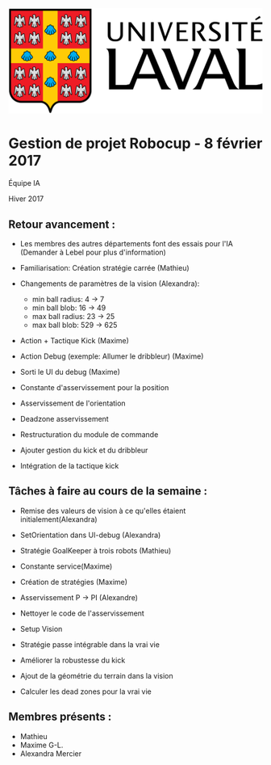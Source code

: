 ![UL_Logo](https://github.com/RoboCupULaval/Admin/blob/master/scrum/ul_logo.png)

# Gestion de projet Robocup - 8 février 2017

Équipe IA

Hiver 2017


## Retour avancement :
- Les membres des autres départements font des essais pour l'IA (Demander à Lebel pour plus d'information)

- Familiarisation: Création stratégie carrée (Mathieu)

- Changements de paramètres de la vision (Alexandra):
    - min ball radius: 4 -> 7
    - min ball blob: 16 -> 49
    - max ball radius: 23 -> 25
    - max ball blob: 529 -> 625

- Action + Tactique Kick (Maxime)

- Action Debug (exemple: Allumer le dribbleur) (Maxime)

- Sorti le UI du debug (Maxime)

- Constante d'asservissement pour la position

- Asservissement de l'orientation

- Deadzone asservissement

- Restructuration du module de commande 

- Ajouter gestion du kick et du dribbleur

- Intégration de la tactique kick

## Tâches à faire au cours de la semaine :

- Remise des valeurs de vision à ce qu'elles étaient initialement(Alexandra)

- SetOrientation dans UI-debug (Alexandra)

- Stratégie GoalKeeper à trois robots (Mathieu)

- Constante service(Maxime)

- Création de stratégies (Maxime)

- Asservissement P -> PI (Alexandre)

- Nettoyer le code de l'asservissement

- Setup Vision

- Stratégie passe intégrable dans la vrai vie

- Améliorer la robustesse du kick

- Ajout de la géométrie du terrain dans la vision

- Calculer les dead zones pour la vrai vie

## Membres présents :

- Mathieu
- Maxime G-L.
- Alexandra Mercier

